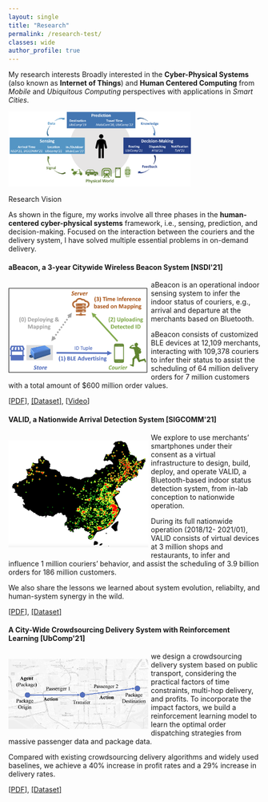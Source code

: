 ```yaml
---
layout: single
title: "Research"
permalink: /research-test/
classes: wide
author_profile: true
---
```


My research interests Broadly interested in the **Cyber-Physical Systems** (also known as **Internet of Things**) and **Human Centered Computing** from *Mobile* and *Ubiquitous Computing* perspectives with applications in *Smart Cities*. 

<p><img src="/assets/images/Research/vision.png"
height="150"
alt="Research Vision">
<figcaption>Research Vision</figcaption> 
</p>

As shown in the figure, my works involve all three phases in the **human-centered cyber-physical systems** framework, i.e., sensing, prediction, and decision-making. Focused on the interaction between the couriers and the delivery system, I have solved multiple essential problems in on-demand delivery.

#### aBeacon, a 3-year Citywide Wireless Beacon System [NSDI'21]
<p style="float: left; margin-right: 1%; margin-bottom: 0.5em;">
	<img src="/assets/images/Research/physical-beacon-diagram.png" alt="aBeacon System" style="float: left; width: 20em;">
</p>
<p>aBeacon is an operational indoor sensing system to infer the indoor status of  couriers, e.g., arrival and departure at the merchants based on Bluetooth.</p>
<p>aBeacon consists of customized BLE devices at 12,109 merchants, interacting with 109,378 couriers to infer their status to assist the scheduling of 64 million delivery orders for 7 million customers with a total amount of $600 million order values.</p>

[[PDF](https://www.usenix.org/system/files/nsdi21spring-ding.pdf)], [[Dataset]](https://tianchi.aliyun.com/dataset/dataDetail?dataId=76359), [[Video](https://www.youtube.com/watch?v=PV9MUVwGw8o)]

<p class="clear"> </p>

#### VALID, a  Nationwide Arrival Detection System [SIGCOMM'21]
<p style="float: left; margin-right: 1%; margin-bottom: 0.5em;">
	<img src="/assets/images/Research/virtual-beacon-deployment.png" alt="VALID System" style="float: left; width: 20em;">
</p>
<p>We explore to use merchants’ smartphones under their consent as a virtual infrastructure to design, build, deploy, and operate VALID, a Bluetooth-based indoor status detection system, from in-lab conception to nationwide operation.</p>
<p>During its full nationwide operation (2018/12- 2021/01), VALID consists of virtual devices at 3 million shops and restaurants, to infer and influence 1 million couriers’ behavior, and assist the scheduling of 3.9 billion orders for 186 million customers.</p>
<p>We also share the lessons we learned about system evolution, reliabilty, and human-system synergy in the wild.</p>

[[PDF](https://dl.acm.org/doi/pdf/10.1145/3452296.3472911)], [[Dataset]](https://tianchi.aliyun.com/dataset/dataDetail?dataId=103969)

<p class="clear"> </p>

#### A City-Wide Crowdsourcing Delivery System with Reinforcement Learning [UbComp'21]
<p style="float: left; margin-right: 1%; margin-bottom: 0.5em;">
	<img src="/assets/images/Research/hitchhiking.png" alt="Hitchhiking System" style="float: left; width: 20em;">
</p>

<p>we design a crowdsourcing delivery system based on public transport, considering the practical factors of time constraints, multi-hop delivery, and profits. To incorporate the impact factors, we build a reinforcement learning model to learn the optimal order dispatching strategies from massive passenger data and package data. </p>
<p>Compared with existing crowdsourcing delivery algorithms and widely used baselines, we achieve a 40% increase in profit rates and a 29% increase in delivery rates.</p>

[[PDF](https://dl.acm.org/doi/pdf/10.1145/3478117)], [[Dataset]](https://tianchi.aliyun.com/dataset/dataDetail?dataId=106807)

<p class="clear"> </p>

<!-- ## Literature Surveys

[Literature Surveys](/research/Literature-Survey/)
 -->
